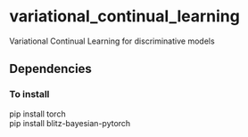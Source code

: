 # variational_continual_learning
Variational Continual Learning for discriminative models

## Dependencies

### To install
pip install torch<br />
pip install blitz-bayesian-pytorch
